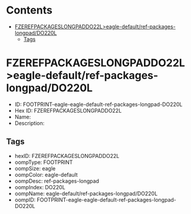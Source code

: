 



Contents
========

* [FZEREFPACKAGESLONGPADDO22L>eagle-default/ref-packages-longpad/DO220L](#fzerefpackageslongpaddo22leagle-defaultref-packages-longpaddo220l)
	* [Tags](#tags)

# FZEREFPACKAGESLONGPADDO22L>eagle-default/ref-packages-longpad/DO220L

- ID: FOOTPRINT-eagle-eagle-default-ref-packages-longpad-DO220L
- Hex ID: FZEREFPACKAGESLONGPADDO22L
- Name: 
- Description: 

## Tags

- hexID: FZEREFPACKAGESLONGPADDO22L
- oompType: FOOTPRINT
- oompSize: eagle
- oompColor: eagle-default
- oompDesc: ref-packages-longpad
- oompIndex: DO220L
- oompName: eagle-default/ref-packages-longpad/DO220L
- oompID: FOOTPRINT-eagle-eagle-default-ref-packages-longpad-DO220L
